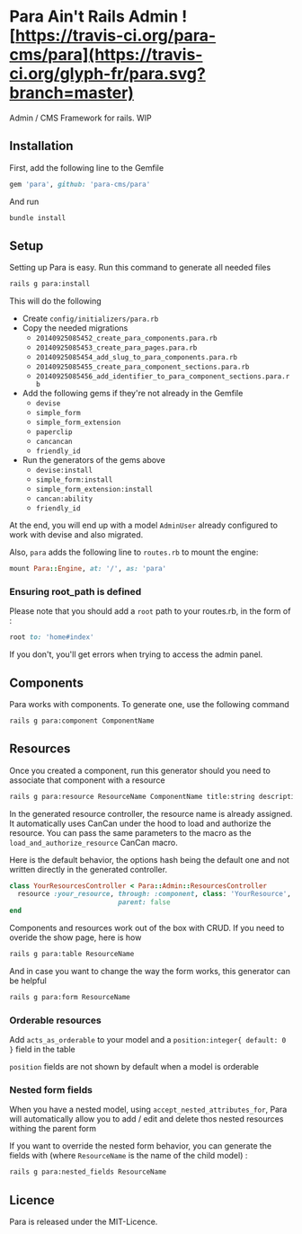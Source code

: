 # Para Ain't Rails Admin ![https://travis-ci.org/para-cms/para](https://travis-ci.org/glyph-fr/para.svg?branch=master)

Admin / CMS Framework for rails. WIP

## Installation

First, add the following line to the Gemfile

```ruby
gem 'para', github: 'para-cms/para'
```

And run

```bash
bundle install
```

## Setup

Setting up Para is easy. Run this command to generate all needed files

```bash
rails g para:install
```

This will do the following

  * Create `config/initializers/para.rb`
  * Copy the needed migrations
    * `20140925085452_create_para_components.para.rb`
    * `20140925085453_create_para_pages.para.rb`
    * `20140925085454_add_slug_to_para_components.para.rb`
    * `20140925085455_create_para_component_sections.para.rb`
    * `20140925085456_add_identifier_to_para_component_sections.para.rb`
  * Add the following gems if they're not already in the Gemfile
    * `devise`
    * `simple_form`
    * `simple_form_extension`
    * `paperclip`
    * `cancancan`
    * `friendly_id`
  * Run the generators of the gems above
      * `devise:install`
      * `simple_form:install`
      * `simple_form_extension:install`
      * `cancan:ability`
      * `friendly_id`

At the end, you will end up with a model `AdminUser` already configured to work with devise and also migrated.

Also, `para` adds the following line to `routes.rb` to mount the engine:

```ruby
mount Para::Engine, at: '/', as: 'para'
```

### Ensuring root_path is defined

Please note that you should add a `root` path to your routes.rb, in the form
of :

```ruby
root to: 'home#index'
```

If you don't, you'll get errors when trying to access the admin panel.

## Components

Para works with components. To generate one, use the following command

```bash
rails g para:component ComponentName
```

## Resources

Once you created a component, run this generator should you need to associate
that component with a resource

```bash
rails g para:resource ResourceName ComponentName title:string description:text
```

In the generated resource controller, the resource name is already assigned.
It automatically uses CanCan under the hood to load and authorize the resource.
You can pass the same parameters to the macro as the
`load_and_authorize_resource` CanCan macro.

Here is the default behavior, the options hash being the default one and not
written directly in the generated controller.

```ruby
class YourResourcesController < Para::Admin::ResourcesController
  resource :your_resource, through: :component, class: 'YourResource',
                           parent: false
end
```

Components and resources work out of the box with CRUD. If you need to overide
the show page, here is how

```bash
rails g para:table ResourceName
```

And in case you want to change the way the form works, this generator can be helpful

```bash
rails g para:form ResourceName
```

### Orderable resources

Add `acts_as_orderable` to your model and a `position:integer{ default: 0 }` field in the table

`position` fields are not shown by default when a model is orderable

### Nested form fields

When you have a nested model, using `accept_nested_attributes_for`, Para will automatically
allow you to add / edit and delete thos nested resources withing the parent form

If you want to override the nested form behavior, you can generate the fields
with (where `ResourceName` is the name of the child model) :

```bash
rails g para:nested_fields ResourceName
```

## Licence

Para is released under the MIT-Licence.
